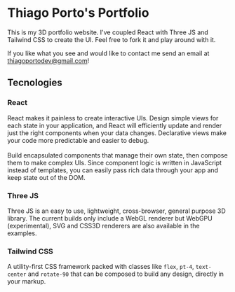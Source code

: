 # Thiago Porto's Portfolio

This is my 3D portfolio website. I've coupled React with Three JS and Tailwind CSS to create the UI. Feel free to fork it and play around with it.

If you like what you see and would like to contact me send an email at thiagoportodev@gmail.com!

## Tecnologies

### React

React makes it painless to create interactive UIs. Design simple views for each state in your application, and React will efficiently update and render just the right components when your data changes. Declarative views make your code more predictable and easier to debug.
<br/><br/>
Build encapsulated components that manage their own state, then compose them to make complex UIs. Since component logic is written in JavaScript instead of templates, you can easily pass rich data through your app and keep state out of the DOM.

### Three JS

Three JS is an easy to use, lightweight, cross-browser, general purpose 3D library. The current builds only include a WebGL renderer but WebGPU (experimental), SVG and CSS3D renderers are also available in the examples.

### Tailwind CSS

A utility-first CSS framework packed with classes like `flex`, `pt-4`, `text-center` and `rotate-90` that can be composed to build any design, directly in your markup.
